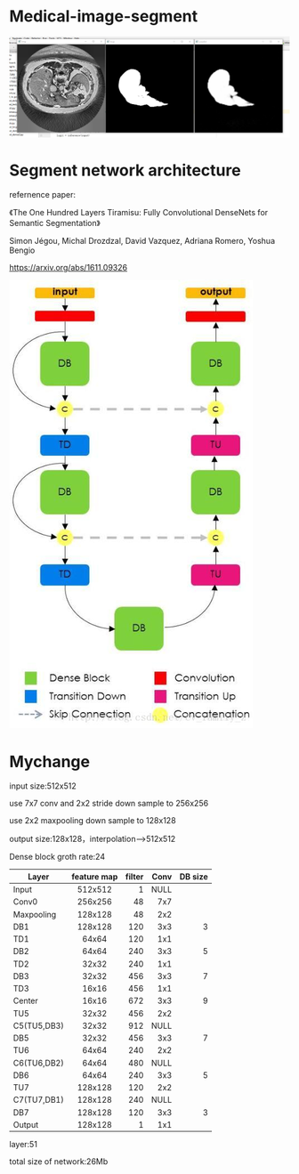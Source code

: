 # Medical-image-segment
![image](https://github.com/KirtoXX/Medical-image-segment/blob/master/reference/tiramasu56.png)

# Segment network architecture
refernence paper:<p>
《The One Hundred Layers Tiramisu: Fully Convolutional DenseNets for Semantic Segmentation》  <p>
   Simon Jégou, Michal Drozdzal, David Vazquez, Adriana Romero, Yoshua Bengio<p>
https://arxiv.org/abs/1611.09326  <p>
![image](https://github.com/KirtoXX/Medical-image-segment/blob/master/reference/20170823143143443.jpg)
# Mychange
input size:512x512    <p>
use 7x7 conv and 2x2 stride down sample to 256x256  <p>
use 2x2 maxpooling down sample to 128x128 <p>
output size:128x128，interpolation—>512x512    <p>
Dense block groth rate:24<p>

| Layer         | feature map   | filter| Conv    |DB size |
| ------------- |:-------------:| -----:|--------:|-------:|
| Input         | 512x512       | 1     |  NULL   |
| Conv0         | 256x256       |  48   |   7x7   | 
| Maxpooling    | 128x128       |  48   |   2x2   | 
| DB1           | 128x128       |  120  |   3x3   | 3      | 
| TD1           | 64x64         |  120  |   1x1   | 
| DB2           | 64x64         |  240  |   3x3   | 5      |
| TD2           | 32x32         |  240  |   1x1   | 
| DB3           | 32x32         |  456  |   3x3   | 7      |
| TD3           | 16x16         |  456  |   1x1   | 
| Center        | 16x16         |  672  |   3x3   | 9      |
| TU5           | 32x32         |  456  |   2x2   |
| C5(TU5,DB3)   | 32x32         |  912  |   NULL  |
| DB5           | 32x32         |  456  |   3x3   |  7     |
| TU6           | 64x64         |  240  |   2x2   |
| C6(TU6,DB2)   | 64x64         |  480  |   NULL  |
| DB6           | 64x64         |  240  |   3x3   |  5     |
| TU7           | 128x128       |  120  |   2x2   |
| C7(TU7,DB1)   | 128x128       |  240  |   NULL  |
| DB7           | 128x128       |  120  |   3x3   |  3     |
| Output        | 128x128       |  1    |   1x1   |
<p><p>
layer:51  <p>
total size of network:26Mb    <p>

   
  
  
  
  
  
  

